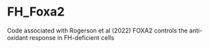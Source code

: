 # FH_Foxa2
Code associated with Rogerson et al (2022) FOXA2 controls the anti-oxidant response in FH-deficient cells
